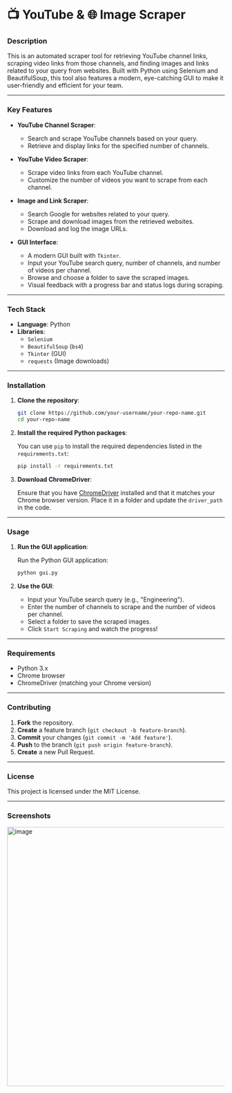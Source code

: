 
# 📺 YouTube & 🌐 Image Scraper

### Description

This is an automated scraper tool for retrieving YouTube channel links, scraping video links from those channels, and finding images and links related to your query from websites. Built with Python using Selenium and BeautifulSoup, this tool also features a modern, eye-catching GUI to make it user-friendly and efficient for your team.

---

### Key Features

- **YouTube Channel Scraper**: 
    - Search and scrape YouTube channels based on your query.
    - Retrieve and display links for the specified number of channels.
    
- **YouTube Video Scraper**:
    - Scrape video links from each YouTube channel.
    - Customize the number of videos you want to scrape from each channel.

- **Image and Link Scraper**:
    - Search Google for websites related to your query.
    - Scrape and download images from the retrieved websites.
    - Download and log the image URLs.

- **GUI Interface**:
    - A modern GUI built with `Tkinter`.
    - Input your YouTube search query, number of channels, and number of videos per channel.
    - Browse and choose a folder to save the scraped images.
    - Visual feedback with a progress bar and status logs during scraping.

---

### Tech Stack

- **Language**: Python
- **Libraries**:
    - `Selenium`
    - `BeautifulSoup` (`bs4`)
    - `Tkinter` (GUI)
    - `requests` (Image downloads)

---

### Installation

1. **Clone the repository**:

   ```bash
   git clone https://github.com/your-username/your-repo-name.git
   cd your-repo-name
   ```

2. **Install the required Python packages**:

   You can use `pip` to install the required dependencies listed in the `requirements.txt`:

   ```bash
   pip install -r requirements.txt
   ```

3. **Download ChromeDriver**:

   Ensure that you have [ChromeDriver](https://sites.google.com/a/chromium.org/chromedriver/) installed and that it matches your Chrome browser version. Place it in a folder and update the `driver_path` in the code.

---

### Usage

1. **Run the GUI application**:

   Run the Python GUI application:

   ```bash
   python gui.py
   ```

2. **Use the GUI**:

   - Input your YouTube search query (e.g., "Engineering").
   - Enter the number of channels to scrape and the number of videos per channel.
   - Select a folder to save the scraped images.
   - Click `Start Scraping` and watch the progress!

---


### Requirements

- Python 3.x
- Chrome browser
- ChromeDriver (matching your Chrome version)

---

### Contributing

1. **Fork** the repository.
2. **Create** a feature branch (`git checkout -b feature-branch`).
3. **Commit** your changes (`git commit -m 'Add feature'`).
4. **Push** to the branch (`git push origin feature-branch`).
5. **Create** a new Pull Request.

---

### License

This project is licensed under the MIT License.

---

### Screenshots
<img src="https://github.com/user-attachments/assets/7c669b0e-b50b-424d-9cec-94dbed24c0f2" alt="image" width="600"/>
